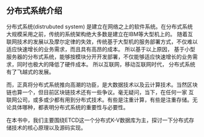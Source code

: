 ## 分布式系统介绍

分布式系统(distrubuted system) 是建立在网络之上的软件系统。在分布式系统大规模采用之前，传统的系统架构绝大多数是建立在IBM等大型机上的。
随着互联网技术的发展以及摩尔定律的失效，传统基于大型机的服务部署方式，不仅难以适应快速增长的业务需求，而且具有高昂的成本。 所以基于以上原因，
基于小型服务器的分布式系统，能够按模块分开开发部署，不仅能够适应快速增长的业务需求，同时也极大的降低了硬件成本。 所以互联网，移动互联网时代，
分布式系统有了飞越式的发展。 

而，正真将分布式系统推向高潮的功臣，是大数据技术以及云计算技术。当然区块链也算一个，但目前区块链技术还有一些争议。毫无疑问，当下，在任何一家
互联网公司，或多或少都有用到分布式技术。有些是注重计算，有些是注重存储。无论具体哪种，都表明分布式系统的重要性与必要性。 

在本书中，我们主要围绕ETCD这一个分布式K-V数据库为主，探讨一下分布式存储技术的核心原理以及源码实现。